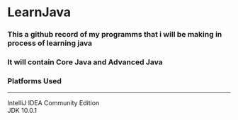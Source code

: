 # LearnJava
### This a github record of my programms that i will be making in process of learning java
### It will contain __Core Java__ and __Advanced Java__

### Platforms Used<br/>
-----
IntelliJ IDEA Community Edition<br/>
JDK 10.0.1<br/>
